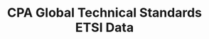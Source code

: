 ---
layout: default
bigquery: https://console.cloud.google.com/bigquery?p=innography-174118&d=technical_standards&page=dataset&project=sheets-management-319211&ws=!1m4!1m3!3m2!1sinnography-174118!2stechnical_standards
citation: “CPA Global Technical Standards ETSI Data” by CPA Global (through ETSI IPR)
  is licensed under a Creative Commons Attribution 4.0 International License.
contributors: CPA Global (now owned by Clarivate)
cost: None
description: European Telecommunications Standards Institute (ETSI) IPR dataset for
  technical standards. These are the US assets disclosed by companies as related to
  technical standards in ETSI. The two major ones included are 3GPP and LTE.
documentation: https://github.com/google/patents-public-data/blob/master/tables/dataset_CPA%20Global.md
last_edit: 04/07/2022, 22:26:27
location: https://console.cloud.google.com/marketplace/product/google_patents_public_datasets/cpa-global-technical-standards-etsi
maintained_by: Google Patents Public Data
schema_fields:
- StandardBody
- TechnicalStandard
- PublicationNumber
shortname: technical_standards_etsi
tags:
- standards
- technology
terms_of_use: Creative Commons Attribution 4.0
title: CPA Global Technical Standards ETSI Data
uuid: 289055b8-4e07-4d52-9f5a-7d35fa0d942b
---